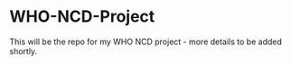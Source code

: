 # WHO-NCD-Project

This will be the repo for my WHO NCD project - more details to be added shortly.
